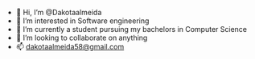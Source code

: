 - 👋 Hi, I’m @Dakotaalmeida
- 👀 I’m interested in Software engineering
- 🌱 I’m currently a student pursuing my bachelors in Computer Science
- 💞️ I’m looking to collaborate on anything 
- 📫 dakotaalmeida58@gmail.com

<!---
Dakotaalmeida/Dakotaalmeida is a ✨ special ✨ repository because its `README.md` (this file) appears on your GitHub profile.
You can click the Preview link to take a look at your changes.
--->
